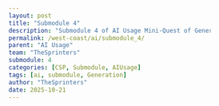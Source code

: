 ```yaml
---
layout: post
title: "Submodule 4"
description: "Submodule 4 of AI Usage Mini-Quest of Generating the Itinerary"
permalink: /west-coast/ai/submodule_4/
parent: "AI Usage"
team: "TheSprinters"
submodule: 4
categories: [CSP, Submodule, AIUsage]
tags: [ai, submodule, Generation]
author: "TheSprinters"
date: 2025-10-21
---
```

<!DOCTYPE html>
<html lang="en">
<head>
    <meta charset="UTF-8">
    <meta name="viewport" content="width=device-width, initial-scale=1.0">
    <title>West Coast Trip Planner</title>
    <style>
        * {
            margin: 0;
            padding: 0;
            box-sizing: border-box;
        }

        body {
            background: linear-gradient(135deg, #667eea 0%, #764ba2 100%);
            color: #e4e4e7;
            font-family: 'Segoe UI', Tahoma, Geneva, Verdana, sans-serif;
            line-height: 1.7;
            padding: 40px 20px;
            min-height: 100vh;
        }

        .container {
            max-width: 900px;
            margin: 0 auto;
        }

        h1 {
            color: #ffffff;
            font-size: 2.8em;
            margin-bottom: 20px;
            text-align: center;
            font-weight: 700;
            text-shadow: 2px 2px 4px rgba(0,0,0,0.3);
        }

        .subtitle {
            text-align: center;
            color: #f0e7ff;
            font-size: 1.2em;
            margin-bottom: 40px;
        }

        .progress-container {
            background: rgba(255, 255, 255, 0.15);
            height: 8px;
            border-radius: 10px;
            overflow: hidden;
            margin-bottom: 50px;
            backdrop-filter: blur(10px);
        }

        .progress-bar {
            height: 100%;
            background: linear-gradient(90deg, #10b981, #34d399);
            transition: width 0.5s ease;
            width: 0%;
        }

        .step-indicator {
            display: flex;
            justify-content: space-between;
            margin-bottom: 40px;
            flex-wrap: wrap;
            gap: 10px;
        }

        .step-dot {
            width: 40px;
            height: 40px;
            border-radius: 50%;
            background: rgba(255, 255, 255, 0.2);
            display: flex;
            align-items: center;
            justify-content: center;
            font-weight: 600;
            transition: all 0.3s;
            border: 2px solid transparent;
        }

        .step-dot.active {
            background: #10b981;
            border-color: #ffffff;
            transform: scale(1.2);
        }

        .step-dot.completed {
            background: #34d399;
        }

        .step-section {
            background: rgba(255, 255, 255, 0.95);
            color: #1f2937;
            padding: 40px;
            border-radius: 20px;
            margin-bottom: 30px;
            box-shadow: 0 10px 40px rgba(0,0,0,0.2);
            display: none;
        }

        .step-section.active {
            display: block;
            animation: fadeIn 0.5s;
        }

        @keyframes fadeIn {
            from {
                opacity: 0;
                transform: translateY(20px);
            }
            to {
                opacity: 1;
                transform: translateY(0);
            }
        }

        h2 {
            color: #667eea;
            font-size: 2em;
            margin-bottom: 15px;
            font-weight: 600;
        }

        .step-description {
            color: #6b7280;
            font-size: 1.1em;
            margin-bottom: 30px;
        }

        .selection-grid {
            display: grid;
            grid-template-columns: repeat(auto-fit, minmax(250px, 1fr));
            gap: 20px;
            margin: 25px 0;
        }

        .selection-card {
            background: white;
            padding: 25px;
            border-radius: 15px;
            border: 3px solid #e5e7eb;
            cursor: pointer;
            transition: all 0.3s;
            text-align: center;
        }

        .selection-card:hover {
            border-color: #667eea;
            transform: translateY(-5px);
            box-shadow: 0 8px 20px rgba(102, 126, 234, 0.3);
        }

        .selection-card.selected {
            border-color: #667eea;
            background: #eef2ff;
        }

        .selection-card.disabled {
            opacity: 0.5;
            cursor: not-allowed;
        }

        .selection-card h3 {
            color: #374151;
            font-size: 1.3em;
            margin-bottom: 8px;
        }

        .selection-card p {
            color: #6b7280;
            font-size: 0.95em;
        }

        .card-icon {
            font-size: 3em;
            margin-bottom: 15px;
        }

        .button-group {
            display: flex;
            gap: 15px;
            justify-content: flex-end;
            margin-top: 30px;
        }

        .btn {
            padding: 14px 35px;
            border: none;
            border-radius: 10px;
            font-size: 1.1em;
            font-weight: 600;
            cursor: pointer;
            transition: all 0.3s;
        }

        .btn-primary {
            background: linear-gradient(135deg, #667eea, #764ba2);
            color: white;
        }

        .btn-primary:hover:not(:disabled) {
            transform: translateY(-2px);
            box-shadow: 0 6px 20px rgba(102, 126, 234, 0.4);
        }

        .btn-secondary {
            background: #e5e7eb;
            color: #374151;
        }

        .btn-secondary:hover {
            background: #d1d5db;
        }

        .btn:disabled {
            opacity: 0.5;
            cursor: not-allowed;
        }

        .itinerary-preview {
            background: linear-gradient(135deg, #f9fafb, #eef2ff);
            padding: 30px;
            border-radius: 15px;
            margin-top: 30px;
        }

        .itinerary-preview h3 {
            color: #667eea;
            font-size: 1.5em;
            margin-bottom: 20px;
            text-align: center;
        }

        .destination-card {
            background: white;
            padding: 20px;
            border-radius: 12px;
            margin-bottom: 15px;
            border-left: 4px solid #667eea;
        }

        .destination-card h4 {
            color: #374151;
            font-size: 1.2em;
            margin-bottom: 10px;
        }

        .destination-details {
            display: flex;
            gap: 20px;
            flex-wrap: wrap;
            color: #6b7280;
            font-size: 0.95em;
        }

        .detail-item {
            display: flex;
            align-items: center;
            gap: 8px;
        }

        .summary-section {
            background: white;
            padding: 25px;
            border-radius: 12px;
            margin-top: 20px;
        }

        .summary-section h4 {
            color: #667eea;
            font-size: 1.2em;
            margin-bottom: 15px;
        }

        textarea {
            width: 100%;
            padding: 15px;
            border: 2px solid #e5e7eb;
            border-radius: 10px;
            font-family: inherit;
            font-size: 1em;
            resize: vertical;
            min-height: 120px;
            transition: border-color 0.3s;
        }

        textarea:focus {
            outline: none;
            border-color: #667eea;
        }

        .selection-count {
            color: #667eea;
            font-size: 0.95em;
            margin-top: 10px;
            font-weight: 500;
        }
    </style>
</head>
<body>
    <div class="container">
        <h1>🌴 West Coast Trip Planner</h1>
        <p class="subtitle">Plan your dream vacation step by step!</p>

        <div class="progress-container">
            <div class="progress-bar" id="progressBar"></div>
        </div>

        <div class="step-indicator">
            <div class="step-dot active" id="dot1">1</div>
            <div class="step-dot" id="dot2">2</div>
            <div class="step-dot" id="dot3">3</div>
            <div class="step-dot" id="dot4">4</div>
            <div class="step-dot" id="dot5">5</div>
        </div>

        <!-- Step 1: Choose Destinations -->
        <div class="step-section active" id="step1">
            <h2>Step 1: Choose Your Destinations</h2>
            <p class="step-description">Select 3 cities you want to visit on your West Coast adventure!</p>
            <p class="selection-count" id="destCount">Selected: 0/3</p>

            <div class="selection-grid">
                <div class="selection-card" data-destination="San Francisco, CA">
                    <div class="card-icon">🌉</div>
                    <h3>San Francisco</h3>
                    <p>Golden Gate Bridge, cable cars, tech hub</p>
                </div>
                <div class="selection-card" data-destination="Los Angeles, CA">
                    <div class="card-icon">🎬</div>
                    <h3>Los Angeles</h3>
                    <p>Hollywood, beaches, entertainment</p>
                </div>
                <div class="selection-card" data-destination="San Diego, CA">
                    <div class="card-icon">🏖️</div>
                    <h3>San Diego</h3>
                    <p>Perfect weather, beaches, zoo</p>
                </div>
                <div class="selection-card" data-destination="Portland, OR">
                    <div class="card-icon">🌲</div>
                    <h3>Portland</h3>
                    <p>Food scene, nature, quirky culture</p>
                </div>
                <div class="selection-card" data-destination="Seattle, WA">
                    <div class="card-icon">☕</div>
                    <h3>Seattle</h3>
                    <p>Space Needle, coffee, tech culture</p>
                </div>
                <div class="selection-card" data-destination="Las Vegas, NV">
                    <div class="card-icon">🎰</div>
                    <h3>Las Vegas</h3>
                    <p>Entertainment, shows, nightlife</p>
                </div>
            </div>

            <div class="button-group">
                <button class="btn btn-primary" id="nextFromDest" disabled>Next Step</button>
            </div>
        </div>

        <!-- Step 2: Choose Transportation -->
        <div class="step-section" id="step2">
            <h2>Step 2: Choose Your Transportation</h2>
            <p class="step-description">How do you want to travel between destinations?</p>

            <div class="selection-grid">
                <div class="selection-card" data-transport="Drive">
                    <div class="card-icon">🚗</div>
                    <h3>Drive</h3>
                    <p>Flexible, scenic routes, road trip vibes</p>
                </div>
                <div class="selection-card" data-transport="Fly">
                    <div class="card-icon">✈️</div>
                    <h3>Fly</h3>
                    <p>Fast, convenient, save time</p>
                </div>
                <div class="selection-card" data-transport="Train">
                    <div class="card-icon">🚂</div>
                    <h3>Take the Train</h3>
                    <p>Relaxing, scenic, eco-friendly</p>
                </div>
                <div class="selection-card" data-transport="Bus">
                    <div class="card-icon">🚌</div>
                    <h3>Take the Bus</h3>
                    <p>Budget-friendly, meet people</p>
                </div>
            </div>

            <div class="button-group">
                <button class="btn btn-secondary" id="backFromTransport">Back</button>
                <button class="btn btn-primary" id="nextFromTransport" disabled>Next Step</button>
            </div>
        </div>

        <!-- Step 3: Choose Accommodations -->
        <div class="step-section" id="step3">
            <h2>Step 3: Choose Your Accommodations</h2>
            <p class="step-description">Where will you stay during your trip?</p>

            <div class="selection-grid">
                <div class="selection-card" data-accommodation="Hotel">
                    <div class="card-icon">🏨</div>
                    <h3>Hotel</h3>
                    <p>Comfortable, amenities, room service</p>
                </div>
                <div class="selection-card" data-accommodation="Hostel">
                    <div class="card-icon">🛏️</div>
                    <h3>Hostel</h3>
                    <p>Budget-friendly, social, meet travelers</p>
                </div>
                <div class="selection-card" data-accommodation="Airbnb">
                    <div class="card-icon">🏠</div>
                    <h3>Airbnb</h3>
                    <p>Home away from home, local experience</p>
                </div>
                <div class="selection-card" data-accommodation="Camping">
                    <div class="card-icon">⛺</div>
                    <h3>Camping</h3>
                    <p>Adventure, nature, budget-friendly</p>
                </div>
            </div>

            <div class="button-group">
                <button class="btn btn-secondary" id="backFromAccommodation">Back</button>
                <button class="btn btn-primary" id="nextFromAccommodation" disabled>Generate Itinerary</button>
            </div>
        </div>

        <!-- Step 4: Generate Itinerary -->
        <div class="step-section" id="step4">
            <h2>Step 4: Your Custom Itinerary</h2>
            <p class="step-description">Here's your personalized West Coast trip plan!</p>

            <div id="itineraryPreview" class="itinerary-preview"></div>

            <div class="summary-section">
                <h4>💡 Trip Planning Notes</h4>
                <p style="margin-bottom: 15px; color: #6b7280;">Jot down ideas to make your trip better, save money, or be more eco-friendly:</p>
                <textarea id="tripNotes" placeholder="Example: Research free activities, bring reusable water bottles, look for local farmers markets..."></textarea>
            </div>

            <div class="button-group">
                <button class="btn btn-secondary" id="backFromItinerary">Back</button>
                <button class="btn btn-primary" id="nextFromItinerary">Share & Discuss</button>
            </div>
        </div>

        <!-- Step 5: Share Your Itinerary -->
        <div class="step-section" id="step5">
            <h2>Step 5: Share Your Itinerary</h2>
            <p class="step-description">Share your trip plan and discuss improvements with classmates!</p>

            <div class="summary-section">
                <h4>🌟 Your Trip Summary</h4>
                <div id="finalSummary"></div>
            </div>

            <div class="summary-section">
                <h4>💬 Discussion Questions</h4>
                <p style="margin-bottom: 15px; color: #6b7280;">Discuss these with your classmates:</p>
                <ul style="color: #6b7280; margin-left: 20px; line-height: 2;">
                    <li>What are some things you can do to make your trip more enjoyable?</li>
                    <li>What are some things you can do to save money?</li>
                    <li>What are some things you can do to make your trip more environmentally friendly?</li>
                    <li>How does your itinerary compare to your classmates?</li>
                </ul>
            </div>

            <div class="summary-section">
                <h4>✍️ Reflection</h4>
                <p style="margin-bottom: 15px; color: #6b7280;">After discussing with classmates, write what you learned or how you'd improve your trip:</p>
                <textarea id="reflection" placeholder="What did you learn from your classmates? What would you change about your itinerary?"></textarea>
            </div>

            <div class="button-group">
                <button class="btn btn-secondary" id="backFromShare">Back</button>
                <button class="btn btn-primary" id="restartBtn">Plan Another Trip 🎉</button>
            </div>
        </div>
    </div>

    <script>
        let currentStep = 1;
        let selectedDestinations = [];
        let selectedTransport = '';
        let selectedAccommodation = '';

        // Destination selection
        const destCards = document.querySelectorAll('[data-destination]');
        destCards.forEach(card => {
            card.addEventListener('click', function() {
                const dest = this.dataset.destination;
                
                if (this.classList.contains('selected')) {
                    this.classList.remove('selected');
                    selectedDestinations = selectedDestinations.filter(d => d !== dest);
                } else if (selectedDestinations.length < 3) {
                    this.classList.add('selected');
                    selectedDestinations.push(dest);
                }

                if (selectedDestinations.length === 3) {
                    destCards.forEach(c => {
                        if (!c.classList.contains('selected')) {
                            c.classList.add('disabled');
                        }
                    });
                } else {
                    destCards.forEach(c => c.classList.remove('disabled'));
                }

                document.getElementById('destCount').textContent = `Selected: ${selectedDestinations.length}/3`;
                document.getElementById('nextFromDest').disabled = selectedDestinations.length !== 3;
            });
        });

        document.getElementById('nextFromDest').addEventListener('click', () => nextStep());

        // Transportation selection
        const transportCards = document.querySelectorAll('[data-transport]');
        transportCards.forEach(card => {
            card.addEventListener('click', function() {
                transportCards.forEach(c => c.classList.remove('selected'));
                this.classList.add('selected');
                selectedTransport = this.dataset.transport;
                document.getElementById('nextFromTransport').disabled = false;
            });
        });

        document.getElementById('backFromTransport').addEventListener('click', () => previousStep());
        document.getElementById('nextFromTransport').addEventListener('click', () => nextStep());

        // Accommodation selection
        const accommodationCards = document.querySelectorAll('[data-accommodation]');
        accommodationCards.forEach(card => {
            card.addEventListener('click', function() {
                accommodationCards.forEach(c => c.classList.remove('selected'));
                this.classList.add('selected');
                selectedAccommodation = this.dataset.accommodation;
                document.getElementById('nextFromAccommodation').disabled = false;
            });
        });

        document.getElementById('backFromAccommodation').addEventListener('click', () => previousStep());
        document.getElementById('nextFromAccommodation').addEventListener('click', () => {
            generateItinerary();
            nextStep();
        });

        document.getElementById('backFromItinerary').addEventListener('click', () => previousStep());
        document.getElementById('nextFromItinerary').addEventListener('click', () => {
            generateFinalSummary();
            nextStep();
        });

        document.getElementById('backFromShare').addEventListener('click', () => previousStep());
        document.getElementById('restartBtn').addEventListener('click', () => restartPlanner());

        function nextStep() {
            document.getElementById(`step${currentStep}`).classList.remove('active');
            document.getElementById(`dot${currentStep}`).classList.remove('active');
            document.getElementById(`dot${currentStep}`).classList.add('completed');
            
            currentStep++;
            
            document.getElementById(`step${currentStep}`).classList.add('active');
            document.getElementById(`dot${currentStep}`).classList.add('active');
            
            updateProgress();
            window.scrollTo(0, 0);
        }

        function previousStep() {
            document.getElementById(`step${currentStep}`).classList.remove('active');
            document.getElementById(`dot${currentStep}`).classList.remove('active');
            
            currentStep--;
            
            document.getElementById(`step${currentStep}`).classList.add('active');
            document.getElementById(`dot${currentStep}`).classList.remove('completed');
            document.getElementById(`dot${currentStep}`).classList.add('active');
            
            updateProgress();
            window.scrollTo(0, 0);
        }

        function updateProgress() {
            const progress = ((currentStep - 1) / 4) * 100;
            document.getElementById('progressBar').style.width = progress + '%';
        }

        function generateItinerary() {
            const itineraryHTML = `
                <h3>✨ Your West Coast Adventure</h3>
                ${selectedDestinations.map((dest, index) => `
                    <div class="destination-card">
                        <h4>Stop ${index + 1}: ${dest}</h4>
                        <div class="destination-details">
                            <div class="detail-item">
                                <span>🚗</span>
                                <span>Travel: ${selectedTransport}</span>
                            </div>
                            <div class="detail-item">
                                <span>🏨</span>
                                <span>Stay: ${selectedAccommodation}</span>
                            </div>
                            <div class="detail-item">
                                <span>📅</span>
                                <span>2-3 days recommended</span>
                            </div>
                        </div>
                    </div>
                `).join('')}
            `;
            
            document.getElementById('itineraryPreview').innerHTML = itineraryHTML;
        }

        function generateFinalSummary() {
            const tripNotes = document.getElementById('tripNotes').value;
            const summaryHTML = `
                <p style="color: #6b7280; line-height: 2;">
                    <strong>🌍 Destinations:</strong> ${selectedDestinations.join(' → ')}<br>
                    <strong>🚗 Transportation:</strong> ${selectedTransport}<br>
                    <strong>🏨 Accommodations:</strong> ${selectedAccommodation}<br>
                    <strong>⏱️ Total Trip Duration:</strong> ${selectedDestinations.length * 2.5} days (approx)<br>
                    ${tripNotes ? `<br><strong>📝 Your Notes:</strong><br>${tripNotes}` : ''}
                </p>
            `;
            
            document.getElementById('finalSummary').innerHTML = summaryHTML;
        }

        function restartPlanner() {
            currentStep = 1;
            selectedDestinations = [];
            selectedTransport = '';
            selectedAccommodation = '';

            // Reset all selections
            document.querySelectorAll('.selection-card').forEach(card => {
                card.classList.remove('selected', 'disabled');
            });

            // Reset steps
            for (let i = 1; i <= 5; i++) {
                document.getElementById(`step${i}`).classList.remove('active');
                document.getElementById(`dot${i}`).classList.remove('active', 'completed');
            }

            document.getElementById('step1').classList.add('active');
            document.getElementById('dot1').classList.add('active');

            // Reset buttons
            document.getElementById('nextFromDest').disabled = true;
            document.getElementById('nextFromTransport').disabled = true;
            document.getElementById('nextFromAccommodation').disabled = true;

            // Reset textareas
            document.getElementById('tripNotes').value = '';
            document.getElementById('reflection').value = '';
            document.getElementById('destCount').textContent = 'Selected: 0/3';

            updateProgress();
            window.scrollTo(0, 0);
        }
    </script>
</body>
</html>
<style>
.completion-banner {
  position: fixed;
  bottom: 20px;
  right: 20px;
  background: linear-gradient(135deg, #667eea 0%, #764ba2 100%);
  color: white;
  padding: 15px 25px;
  border-radius: 10px;
  box-shadow: 0 4px 15px rgba(0,0,0,0.3);
  z-index: 1000;
  animation: slideInBanner 0.5s ease-out;
}

@keyframes slideInBanner {
  from {
    transform: translateX(400px);
    opacity: 0;
  }
  to {
    transform: translateX(0);
    opacity: 1;
  }
}
</style>



<!-- Lock/Unlock Logic -->
<script>
// Scroll-to-bottom completion tracking
document.addEventListener("DOMContentLoaded", function() {
    const storageKey = 'ai-module-c4-completed';
    
    // Check if already completed
    if (localStorage.getItem(storageKey) === 'true') {
        return;
    }
    
    let hasScrolledToBottom = false;
    
    function checkScrollPosition() {
        const scrollTop = window.scrollY;
        const windowHeight = window.innerHeight;
        const documentHeight = document.documentElement.scrollHeight;
        
        // Check if user scrolled to within 100px of bottom
        if (scrollTop + windowHeight >= documentHeight - 100) {
            if (!hasScrolledToBottom) {
                hasScrolledToBottom = true;
                
                // Mark module as completed
                localStorage.setItem(storageKey, 'true');
                
                // Show completion banner
                const banner = document.createElement('div');
                banner.className = 'completion-banner';
                banner.innerHTML = `
                    <h3 style="margin: 0; font-size: 18px; font-weight: bold;">🎉 Module 4 Completed!</h3>
                    <p style="margin: 5px 0 0 0; font-size: 14px;">You have finished the AI Module!!</p>
                `;
                document.body.appendChild(banner);
                
                // Remove banner after 4 seconds
                setTimeout(() => {
                    banner.style.animation = 'slideInBanner 0.5s ease-out reverse';
                    setTimeout(() => banner.remove(), 500);
                }, 4000);
                
                // Remove scroll listener
                window.removeEventListener('scroll', checkScrollPosition);
            }
        }
    }
    
    // Add scroll listener
    window.addEventListener('scroll', checkScrollPosition);
    
    // Check immediately in case page is short
    checkScrollPosition();
});
</script>